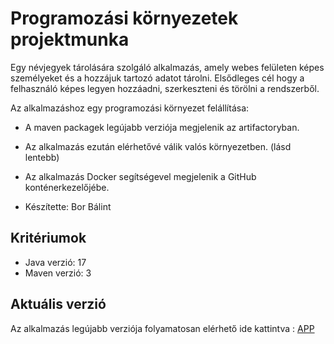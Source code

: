 # Programozási környezetek projektmunka
Egy névjegyek tárolására szolgáló alkalmazás, amely webes felületen képes személyeket és a hozzájuk tartozó adatot tárolni.
Elsődleges cél hogy a felhasználó képes legyen hozzáadni, szerkeszteni és törölni a rendszerből. 

Az alkalmazáshoz egy programozási környezet felállítása:
- A maven packagek legújabb verziója megjelenik az artifactoryban.
- Az alkalmazás ezután elérhetővé válik valós környezetben. (lásd lentebb)
- Az alkalmazás Docker segítségevel megjelenik a GitHub konténerkezelőjébe.

- Készítette: Bor Bálint

## Kritériumok
- Java verzió: 17
- Maven verzió: 3

## Aktuális verzió
Az alkalmazás legújabb verziója folyamatosan elérhető ide kattintva : [APP](https://br-blnt-contacts.herokuapp.com/)

